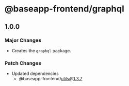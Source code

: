 # @baseapp-frontend/graphql

## 1.0.0

### Major Changes

- Creates the `graphql` package.

### Patch Changes

- Updated dependencies
  - @baseapp-frontend/utils@1.3.7
